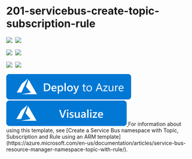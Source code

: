 # 201-servicebus-create-topic-subscription-rule

<IMG SRC="https://azurequickstartsservice.blob.core.windows.net/badges/201-servicebus-create-topic-subscription-rule/PublicLastTestDate.svg" />&nbsp;
<IMG SRC="https://azurequickstartsservice.blob.core.windows.net/badges/201-servicebus-create-topic-subscription-rule/PublicDeployment.svg" />&nbsp;

<IMG SRC="https://azurequickstartsservice.blob.core.windows.net/badges/201-servicebus-create-topic-subscription-rule/FairfaxLastTestDate.svg" />&nbsp;
<IMG SRC="https://azurequickstartsservice.blob.core.windows.net/badges/201-servicebus-create-topic-subscription-rule/FairfaxDeployment.svg" />&nbsp;

<IMG SRC="https://azurequickstartsservice.blob.core.windows.net/badges/201-servicebus-create-topic-subscription-rule/BestPracticeResult.svg" />&nbsp;
<IMG SRC="https://azurequickstartsservice.blob.core.windows.net/badges/201-servicebus-create-topic-subscription-rule/CredScanResult.svg" />&nbsp;

<a href="https://portal.azure.com/#create/Microsoft.Template/uri/https%3A%2F%2Fraw.githubusercontent.com%2FAzure%2Fazure-quickstart-templates%2Fmaster%2F201-servicebus-create-topic-subscription-rule%2Fazuredeploy.json" target="_blank">
    <img src="https://raw.githubusercontent.com/Azure/azure-quickstart-templates/master/1-CONTRIBUTION-GUIDE/images/deploytoazure.svg?sanitize=true"/>
</a>

<a href="http://armviz.io/#/?load=https%3A%2F%2Fraw.githubusercontent.com%2FAzure%2Fazure-quickstart-templates%2Fmaster%2F201-servicebus-create-topic-subscription-rule%2Fazuredeploy.json" target="_blank">
    <img src="https://raw.githubusercontent.com/Azure/azure-quickstart-templates/master/1-CONTRIBUTION-GUIDE/images/visualizebutton.svg?sanitize=true"/>
</a>
For information about using this template, see [Create a Service Bus namespace with Topic, Subscription and Rule using an ARM template](https://azure.microsoft.com/en-us/documentation/articles/service-bus-resource-manager-namespace-topic-with-rule/).

